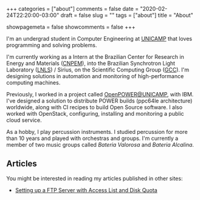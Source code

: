 +++
categories = ["about"]
comments = false
date = "2020-02-24T22:20:00-03:00"
draft = false
slug = ""
tags = ["about"]
title = "About"

showpagemeta = false
showcomments = false
+++

I'm an undergrad student in Computer Engineering at [UNICAMP](https://www.unicamp.br/unicamp/english) that loves programming and solving problems.

I'm currently working as a Intern at the Brazilian Center for Research in Energy and Materials ([CNPEM](https://cnpem.br/en/)), into the Brazilian Synchrotron Light Laboratory ([LNLS](https://www.lnls.cnpem.br/en/)) / Sirius, on the Scientific Computing Group ([GCC](https://www.lnls.cnpem.br/grupos/gcc-en/)). I'm designing solutions in automation and monitoring of high-performance computing machines.

Previously, I worked in a project called [OpenPOWER@UNICAMP](https://openpower.ic.unicamp.br/), with IBM. I've designed a solution to distribute POWER builds (ppc64le architecture) worldwide, along with CI recipes to build Open Source software. I also worked with OpenStack, configuring, installing and monitoring a public cloud service.

As a hobby, I play percussion instruments. I studied percussion for more than 10 years and played with orchestras and groups. I'm currently a member of two music groups called *Bateria Valorosa* and *Bateria Alcalina*.

## Articles

You might be interested in reading my articles published in other sites:

* [Setting up a FTP Server with Access List and Disk Quota](https://openpower.ic.unicamp.br/post/ftp-server-setup-with-acl-and-quota/)

